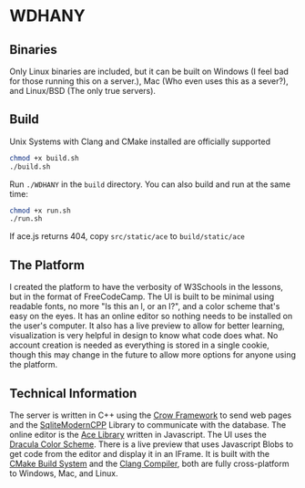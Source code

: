 # WDHANY

## Binaries
Only Linux binaries are included, but it can be built on Windows (I feel bad for those running this on a server.), Mac (Who even uses this as a sever?), and Linux/BSD (The only true servers).

## Build
Unix Systems with Clang and CMake installed are officially supported
``` bash
chmod +x build.sh
./build.sh
```
Run `./WDHANY` in the `build` directory.
You can also build and run at the same time:
```bash
chmod +x run.sh
./run.sh
```
If ace.js returns 404, copy `src/static/ace` to `build/static/ace`

## The Platform
I created the platform to have the verbosity of W3Schools in the lessons, but in the format of FreeCodeCamp. The UI is built to be minimal using readable fonts, no more "Is this an l, or an I?", and a color scheme that's easy on the eyes. It has an online editor so nothing needs to be installed on the user's computer. It also has a live preview to allow for better learning, visualization is very helpful in design to know what code does what. No account creation is needed as everything is stored in a single cookie, though this may change in the future to allow more options for anyone using the platform.

## Technical Information
The server is written in C++ using the [Crow Framework](https://crowcpp.org/master/) to send web pages and the [SqliteModernCPP](https://github.com/SqliteModernCpp/sqlite_modern_cpp) Library to communicate with the database. The online editor is the [Ace Library](https://ace.c9.io/) written in Javascript. The UI uses the [Dracula Color Scheme](https://draculatheme.com/). There is a live preview that uses Javascript Blobs to get code from the editor and display it in an IFrame. It is built with the [CMake Build System](https://cmake.org/) and the [Clang Compiler](https://clang.llvm.org/), both are fully cross-platform to Windows, Mac, and Linux.
